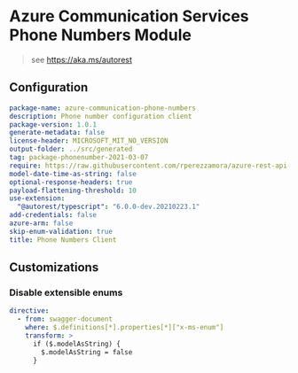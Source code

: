 # Azure Communication Services Phone Numbers Module

> see https://aka.ms/autorest

## Configuration

```yaml
package-name: azure-communication-phone-numbers
description: Phone number configuration client
package-version: 1.0.1
generate-metadata: false
license-header: MICROSOFT_MIT_NO_VERSION
output-folder: ../src/generated
tag: package-phonenumber-2021-03-07
require: https://raw.githubusercontent.com/rperezzamora/azure-rest-api-specs/rperezzamora/shortcodesswagger/specification/communication/data-plane/PhoneNumbers/readme.md
model-date-time-as-string: false
optional-response-headers: true
payload-flattening-threshold: 10
use-extension:
  "@autorest/typescript": "6.0.0-dev.20210223.1"
add-credentials: false
azure-arm: false
skip-enum-validation: true
title: Phone Numbers Client
```

## Customizations

### Disable extensible enums

```yaml
directive:
  - from: swagger-document
    where: $.definitions[*].properties[*]["x-ms-enum"]
    transform: >
      if ($.modelAsString) {
        $.modelAsString = false
      }
```
